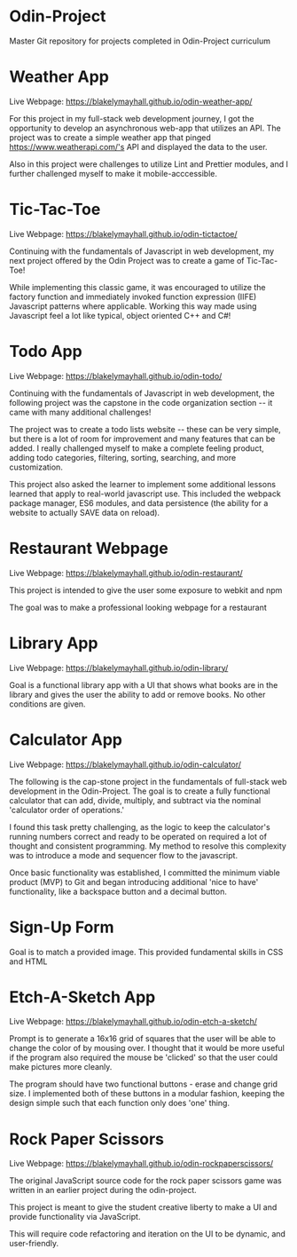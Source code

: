 # Odin-Project
Master Git repository for projects completed in Odin-Project curriculum

# Weather App 
Live Webpage: https://blakelymayhall.github.io/odin-weather-app/

For this project in my full-stack web development journey, I got the opportunity to develop an asynchronous web-app that utilizes an API. The project was to create a simple weather app that pinged https://www.weatherapi.com/'s API and displayed the data to the user. 

Also in this project were challenges to utilize Lint and Prettier modules, and I further challenged myself to make it mobile-acccessible. 

# Tic-Tac-Toe
Live Webpage: https://blakelymayhall.github.io/odin-tictactoe/

Continuing with the fundamentals of Javascript in web development, my next project offered by the Odin Project was to create a game of Tic-Tac-Toe!

While implementing this classic game, it was encouraged to utilize the factory function and immediately invoked function expression (IIFE) Javascript patterns where applicable. Working this way made using Javascript feel a lot like typical, object oriented C++ and C#! 

# Todo App
Live Webpage: https://blakelymayhall.github.io/odin-todo/

Continuing with the fundamentals of Javascript in web development, the following project was the capstone in the code organization section -- it came with many additional challenges!

The project was to create a todo lists website -- these can be very simple, but there is a lot of room for improvement and many features that can be added. I really challenged myself to make a complete feeling product, adding todo categories, filtering, sorting, searching, and more customization. 

This project also asked the learner to implement some additional lessons learned that apply to real-world javascript use. This included the webpack package manager, ES6 modules, and data persistence (the ability for a website to actually SAVE data on reload). 

# Restaurant Webpage 
Live Webpage: https://blakelymayhall.github.io/odin-restaurant/

This project is intended to give the user some exposure to webkit and npm 

The goal was to make a professional looking webpage for a restaurant

# Library App
Live Webpage: https://blakelymayhall.github.io/odin-library/

Goal is a functional library app with a UI that shows what books are in the library
and gives the user the ability to add or remove books. No other conditions
are given.

# Calculator App
Live Webpage: https://blakelymayhall.github.io/odin-calculator/

The following is the cap-stone project in the fundamentals of full-stack web development in the Odin-Project. The goal is to create a fully functional calculator that can add, divide, multiply, and subtract via the nominal 'calculator order of operations.'

I found this task pretty challenging, as the logic to keep the calculator's running numbers correct and ready to be operated on required a lot of thought and consistent programming. My method to resolve this complexity was to introduce a mode and sequencer flow to the javascript. 

Once basic functionality was established, I committed the minimum viable product (MVP) to Git and began introducing additional 'nice to have' functionality, like a backspace button and a decimal button. 

# Sign-Up Form
Goal is to match a provided image. This provided fundamental skills in CSS and HTML

# Etch-A-Sketch App
Live Webpage: https://blakelymayhall.github.io/odin-etch-a-sketch/

Prompt is to generate a 16x16 grid of squares that the user will be able to change the color of by mousing over. I thought that it would be more useful if the program also required the mouse be 'clicked' so that the user could make pictures more cleanly. 

The program should have two functional buttons - erase and change grid size. I implemented both of these buttons in a modular fashion, keeping the design simple such that each function only does 'one' thing.

# Rock Paper Scissors
Live Webpage: https://blakelymayhall.github.io/odin-rockpaperscissors/

The original JavaScript source code for the rock paper scissors game was written in an earlier project during the odin-project.

This project is meant to give the student creative liberty to make a UI and provide functionality via JavaScript.

This will require code refactoring and iteration on the UI to be dynamic, and user-friendly.


